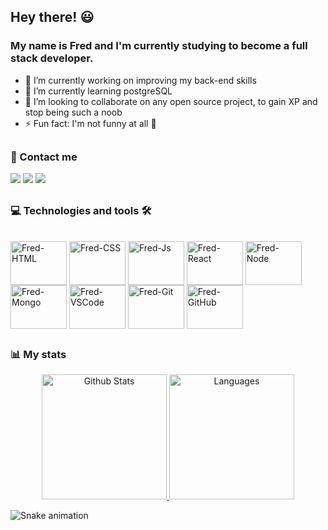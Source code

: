 ## Hey there! 😃
### My name is Fred and I'm currently studying to become a full stack developer.
- 🔭 I’m currently working on improving my back-end skills
- 🌱 I’m currently learning postgreSQL
- 👯 I’m looking to collaborate on any open source project, to gain XP and stop being such a noob
- ⚡ Fun fact: I'm not funny at all 🤨

##

### 📧 Contact me
<div>
  <a href = "mailto:fredbettecher@gmail.com"><img src="https://img.shields.io/badge/Gmail-D14836?style=for-the-badge&logo=gmail&logoColor=white" target="_blank"></a>
  <a href="http://discordapp.com/users/414539277309968396" target="_blank"><img src="https://img.shields.io/badge/Discord-7289DA?style=for-the-badge&logo=discord&logoColor=white" target="_blank"></a>
  <a href="https://www.linkedin.com/in/fredericobettecher/" target="_blank"><img src="https://img.shields.io/badge/-LinkedIn-%230077B5?style=for-the-badge&logo=linkedin&logoColor=white" target="_blank"></a>
</div>

  ##

### 💻 Technologies and tools 🛠
<div style="display: inline_block"><br>
  <img align="center" alt="Fred-HTML" height="70" width="90" src="https://cdn.jsdelivr.net/gh/devicons/devicon/icons/html5/html5-plain-wordmark.svg">
  <img align="center" alt="Fred-CSS" height="70" width="90" src="https://cdn.jsdelivr.net/gh/devicons/devicon/icons/css3/css3-plain-wordmark.svg">
  <img align="center" alt="Fred-Js" height="70" width="90" src="https://cdn.jsdelivr.net/gh/devicons/devicon/icons/javascript/javascript-original.svg">
  <img align="center" alt="Fred-React" height="70" width="90" src="https://cdn.jsdelivr.net/gh/devicons/devicon/icons/react/react-original-wordmark.svg">
  <img align="center" alt="Fred-Node" height="70" width="90" src="https://cdn.jsdelivr.net/gh/devicons/devicon/icons/nodejs/nodejs-plain-wordmark.svg">
  <img align="center" alt="Fred-Mongo" height="70" width="90" src="https://cdn.jsdelivr.net/gh/devicons/devicon/icons/mongodb/mongodb-original-wordmark.svg">
  <img align="center" alt="Fred-VSCode" height="70" width="90" src="https://cdn.jsdelivr.net/gh/devicons/devicon/icons/vscode/vscode-original-wordmark.svg">
  <img align="center" alt="Fred-Git" height="70" width="90" src="https://cdn.jsdelivr.net/gh/devicons/devicon/icons/git/git-plain-wordmark.svg">
  <img align="center" alt="Fred-GitHub" height="70" width="90" src="https://cdn.jsdelivr.net/gh/devicons/devicon/icons/github/github-original-wordmark.svg">
</div>

  ##

### 📊 My stats
<div style="display: inline_block" align="center">
  <a href="https://github.com/anuraghazra/github-readme-stats">
    <img height="200px" width:"350px" src="https://github-readme-stats.vercel.app/api?username=FredBettecher&show_icons=true&count_private=true&theme=transparent" alt="Github Stats"/>
  </a>
  
  <a href="https://github.com/anuraghazra/github-readme-stats">
    <img height="200px" src="https://github-readme-stats.vercel.app/api/top-langs/?username=FredBettecher&layout=compact&theme=transparent&card_width=250" alt="Languages" />
  </a>
</div>

![Snake animation](https://github.com/FredBettecher/FredBettecher/blob/output/github-contribution-grid-snake.svg)
